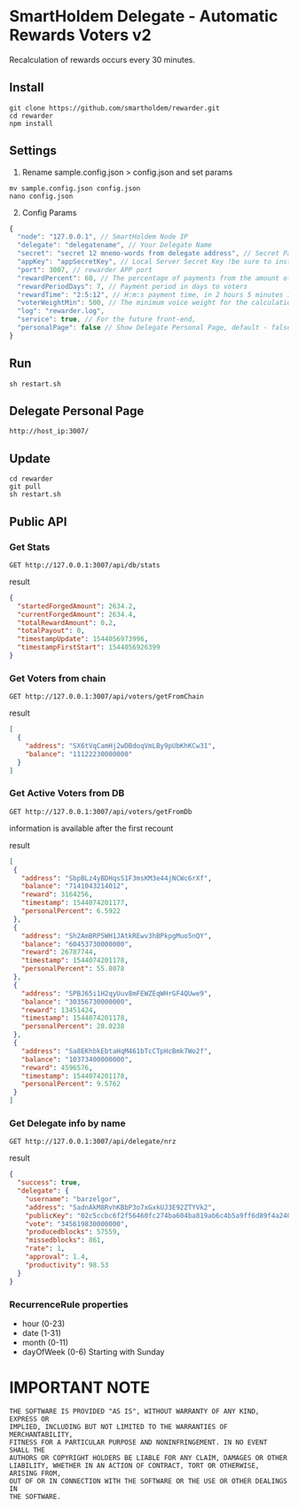 # SmartHoldem Delegate - Automatic Rewards Voters v2

Recalculation of rewards occurs every 30 minutes.

## Install

```
git clone https://github.com/smartholdem/rewarder.git
cd rewarder
npm install
```

## Settings


1. Rename sample.config.json > config.json and set params

```
mv sample.config.json config.json
nano config.json
```

2. Config Params

```js
{
  "node": "127.0.0.1", // SmartHoldem Node IP
  "delegate": "delegatename", // Your Delegate Name
  "secret": "secret 12 mnemo-words from delegate address", // Secret Pass Phrase Delegate for payments
  "appKey": "appSecretKey", // Local Server Secret Key !be sure to install your
  "port": 3007, // rewarder APP port
  "rewardPercent": 60, // The percentage of payments from the amount of forging
  "rewardPeriodDays": 7, // Payment period in days to voters
  "rewardTime": "2:5:12", // H:m:s payment time, in 2 hours 5 minutes 12 sec
  "voterWeightMin": 500, // The minimum voice weight for the calculation of payments
  "log": "rewarder.log",
  "service": true, // For the future front-end,
  "personalPage": false // Show Delegate Personal Page, default - false
}
```

## Run

```
sh restart.sh
```

## Delegate Personal Page

```
http://host_ip:3007/
```

## Update

```
cd rewarder
git pull
sh restart.sh
```

## Public API

### Get Stats

```
GET http://127.0.0.1:3007/api/db/stats
```

result

```json
{
  "startedForgedAmount": 2634.2,
  "currentForgedAmount": 2634.4,
  "totalRewardAmount": 0.2,
  "totalPayout": 0,
  "timestampUpdate": 1544056973996,
  "timestampFirstStart": 1544056926399
}
```

### Get Voters from chain

```
GET http://127.0.0.1:3007/api/voters/getFromChain
```

result

```json
[
  {
    "address": "SX6tVqCamHj2wDBdoqVmLBy9pUbKhKCw31",
    "balance": "11122230000000"
  }
]
```

### Get Active Voters from DB

```
GET http://127.0.0.1:3007/api/voters/getFromDb
```

information is available after the first recount

result

```json
[
 {
   "address": "SbpBLz4yBDHqsS1F3msKM3e44jNCWc6rXf",
   "balance": "7141043214012",
   "reward": 3164256,
   "timestamp": 1544074201177,
   "personalPercent": 6.5922
 },
 {
   "address": "Sh2AmBRP5WH1JAtkREwv3hBPkpgMuo5nQY",
   "balance": "60453730000000",
   "reward": 26787744,
   "timestamp": 1544074201178,
   "personalPercent": 55.8078
 },
 {
   "address": "SPBJ65i1H2qyUuv8mFEWZEqWHrGF4QUwe9",
   "balance": "30356730000000",
   "reward": 13451424,
   "timestamp": 1544074201178,
   "personalPercent": 28.0238
 },
 {
   "address": "Sa8EKhbkEbtaHqM461bTcCTpHcBmk7Wo2f",
   "balance": "10373400000000",
   "reward": 4596576,
   "timestamp": 1544074201178,
   "personalPercent": 9.5762
 }
]
```

### Get Delegate info by name

```
GET http://127.0.0.1:3007/api/delegate/nrz
```

result

```json
{
  "success": true,
  "delegate": {
    "username": "barzelgor",
    "address": "SadnAkM8RvhKBbP3o7xGxkUJ3E92ZTYVk2",
    "publicKey": "02c5ccbc6f2f56460fc274ba604ba819ab6c4b5a9ff6d89f4a24013b61a994c510",
    "vote": "345619830000000",
    "producedblocks": 57559,
    "missedblocks": 861,
    "rate": 1,
    "approval": 1.4,
    "productivity": 98.53
  }
}
```

### RecurrenceRule properties
- hour (0-23)
- date (1-31)
- month (0-11)
- dayOfWeek (0-6) Starting with Sunday

# IMPORTANT NOTE

    THE SOFTWARE IS PROVIDED "AS IS", WITHOUT WARRANTY OF ANY KIND, EXPRESS OR
    IMPLIED, INCLUDING BUT NOT LIMITED TO THE WARRANTIES OF MERCHANTABILITY,
    FITNESS FOR A PARTICULAR PURPOSE AND NONINFRINGEMENT. IN NO EVENT SHALL THE
    AUTHORS OR COPYRIGHT HOLDERS BE LIABLE FOR ANY CLAIM, DAMAGES OR OTHER
    LIABILITY, WHETHER IN AN ACTION OF CONTRACT, TORT OR OTHERWISE, ARISING FROM,
    OUT OF OR IN CONNECTION WITH THE SOFTWARE OR THE USE OR OTHER DEALINGS IN
    THE SOFTWARE.
